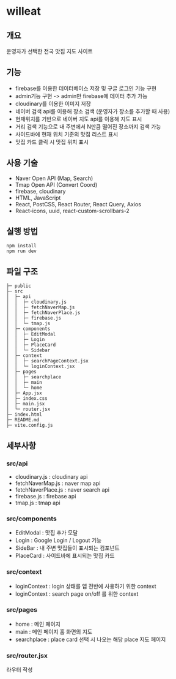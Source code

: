 # willeat
## 개요
운영자가 선택한 전국 맛집 지도 사이트

## 기능
- firebase를 이용한 데이터베이스 저장 및 구글 로그인 기능 구현
- admin기능 구현 -> admin만 firebase에 데이터 추가 가능
- cloudinary를 이용한 이미지 저장
- 네이버 검색 api를 이용해 장소 검색 (운영자가 장소를 추가할 때 사용)
- 현재위치를 기반으로 네이버 지도 api를 이용해 지도 표시
- 거리 검색 기능으로 내 주변에서 N만큼 떨어진 장소까지 검색 가능
- 사이드바에 현재 위치 기준의 맛집 리스트 표시
- 맛집 카드 클릭 시 맛집 위치 표시

## 사용 기술
- Naver Open API (Map, Search)
- Tmap Open API (Convert Coord)
- firebase, cloudinary
- HTML, JavaScript
- React, PostCSS, React Router, React Query, Axios
- React-icons, uuid, react-custom-scrollbars-2

## 실행 방법
```
npm install
npm run dev
```

## 파일 구조
```
├─ public  
├─ src   
│  ├─ api   
│  │  ├─ cloudinary.js   
│  │  ├─ fetchNaverMap.js   
│  │  ├─ fetchNaverPlace.js   
│  │  ├─ firebase.js  
│  │  └─ tmap.js  
│  ├─ components  
│  │  ├─ EditModal   
│  │  ├─ Login  
│  │  ├─ PlaceCard
│  │  └─ Sidebar  
│  ├─ context  
│  │  ├─ searchPageContext.jsx
│  │  └─ loginContext.jsx  
│  ├─ pages
│  │  ├─ searchplace
│  │  ├─ main
│  │  └─ home
│  ├─ App.jsx
│  ├─ index.css
│  ├─ main.jsx
│  └─ router.jsx
├─ index.html
├─ README.md
├─ vite.config.js
```
## 세부사항
### src/api
- cloudinary.js : cloudinary api
- fetchNaverMap.js : naver map api
- fetchNaverPlace.js : naver search api
- firebase.js : firebase api
- tmap.js : tmap api

### src/components
- EditModal : 맛집 추가 모달
- Login : Google Login / Logout 기능
- SideBar : 내 주변 맛집들이 표시되는 컴포넌트
- PlaceCard : 사이드바에 표시되는 맛집 카드

### src/context
- loginContext : login 상태를 앱 전반에 사용하기 위한 context
- loginContext : search page on/off 를 위한 context

### src/pages
- home : 메인 페이지
- main : 메인 페이지 홈 화면의 지도
- searchplace : place card 선택 시 나오는 해당 place 지도 페이지

### src/router.jsx
라우터 작성

